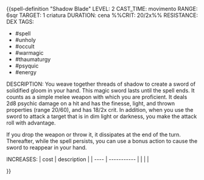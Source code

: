 {{spell-definition "Shadow Blade"
LEVEL: 2
CAST_TIME: movimento
RANGE: 6sqr
TARGET: 1 criatura
DURATION: cena
%%CRIT: 20/2x%%
RESISTANCE: DEX
TAGS:
- #spell 
- #unholy 
- #occult 
- #warmagic 
- #thaumaturgy 
- #psyquic 
- #energy 

DESCRIPTION:
You weave together threads of shadow to create a sword of solidified gloom in your hand. This magic sword lasts until the spell ends. It counts as a simple melee weapon with which you are proficient. It deals 2d8 psychic damage on a hit and has the finesse, light, and thrown properties (range 20/60), and has 18/2x crit. In addition, when you use the sword to attack a target that is in dim light or darkness, you make the attack roll with advantage. 

If you drop the weapon or throw it, it dissipates at the end of the turn. Thereafter, while the spell persists, you can use a bonus action to cause the sword to reappear in your hand.

INCREASES:
| cost | description |
| ---- | ----------- |
|      |             |

}}
